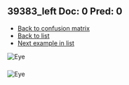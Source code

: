 ## 39383_left Doc: 0 Pred: 0
- [Back to confusion matrix](https://github.com/juliandewit/kaggle_retinopathy/blob/master/matrix.md)
- [Back to list](https://github.com/juliandewit/kaggle_retinopathy/blob/master/lists/00/list.md)
- [Next example in list](https://github.com/juliandewit/kaggle_retinopathy/blob/master/lists/00/39/39385_left.md)

![Eye](https://retinopaty.blob.core.windows.net/size1024/39383_left_0.jpeg)

### 

![Eye]()
